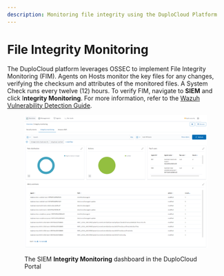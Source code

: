 ```yaml
---
description: Monitoring file integrity using the DuploCloud Platform
---
```


# File Integrity Monitoring

The DuploCloud platform leverages OSSEC to implement File Integrity Monitoring (FIM). Agents on Hosts monitor the key files for any changes, verifying the checksum and attributes of the monitored files. A System Check runs every twelve (12) hours. To verify FIM, navigate to **SIEM** and click I**ntegrity Monitoring**. For more information, refer to the [Wazuh Vulnerability Detection Guide](https://documentation.wazuh.com/3.9/user-manual/capabilities/file-integrity/index.html).

<figure><img src="../../.gitbook/assets/image (408).png" alt=""><figcaption><p>The SIEM <strong>Integrity Monitoring</strong> dashboard in the DuploCloud Portal</p></figcaption></figure>
